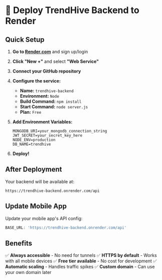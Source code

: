 # 🚀 Deploy TrendHive Backend to Render

## Quick Setup

1. **Go to [Render.com](https://render.com)** and sign up/login
2. **Click "New +"** and select **"Web Service"**
3. **Connect your GitHub repository**
4. **Configure the service:**

   - **Name:** `trendhive-backend`
   - **Environment:** `Node`
   - **Build Command:** `npm install`
   - **Start Command:** `node server.js`
   - **Plan:** `Free`

5. **Add Environment Variables:**
   ```
   MONGODB_URI=your_mongodb_connection_string
   JWT_SECRET=your_secret_key_here
   NODE_ENV=production
   DB_NAME=trendhive
   ```

6. **Deploy!**

## After Deployment

Your backend will be available at:
```
https://trendhive-backend.onrender.com/api
```

## Update Mobile App

Update your mobile app's API config:
```javascript
BASE_URL: 'https://trendhive-backend.onrender.com/api'
```

## Benefits

✅ **Always accessible** - No need for tunnels
✅ **HTTPS by default** - Works with all mobile devices
✅ **Free tier available** - No cost for development
✅ **Automatic scaling** - Handles traffic spikes
✅ **Custom domain** - Can use your own domain later 
